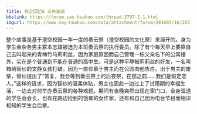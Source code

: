 ```yaml
---
title: 秋之回忆6 三角波澜
bbslink: https://forum.say-huahuo.com/thread-3797-1-1.html
imgurl: https://www.say-huahuo.com/data/attachment/forum/201603/16/203115i661q0qrzz0o9oz9.jpg
---
```


整个故事是基于澄空校园一年一度的奏云祭（澄空校园的文化祭）来展开的。身为学生会杂务男主冢本志雄被选为本班奏云祭的执行委员。除了有个每天早上要靠自己去叫起来的青梅竹马莉莉丝，因为家庭原因而自己管理一栋父亲名下的公寓楼外，实在是个普通到不能在普通的高中生。可是这种平静被莉莉丝的好友，一名叫箱崎智纱的文静女孩打破。因为一直仰慕于男主而在公园向他告白。出于男主的废柴，智纱提出了“答复，我会等到奏云祭上的后夜祭，在那之前……我们是假定恋人。”这样的请求，因为智纱的温柔体贴，男主也因此一边过上了试用期的幸福生活，一边去对付举办奏云祭的各种难题。期间有夜晚突然出现在家门口，全身湿透的学生会会长，也有在路边捡到的饿晕的女作家，还有和自己因为电台节目而相识相知的学生会后辈。<!--more-->
